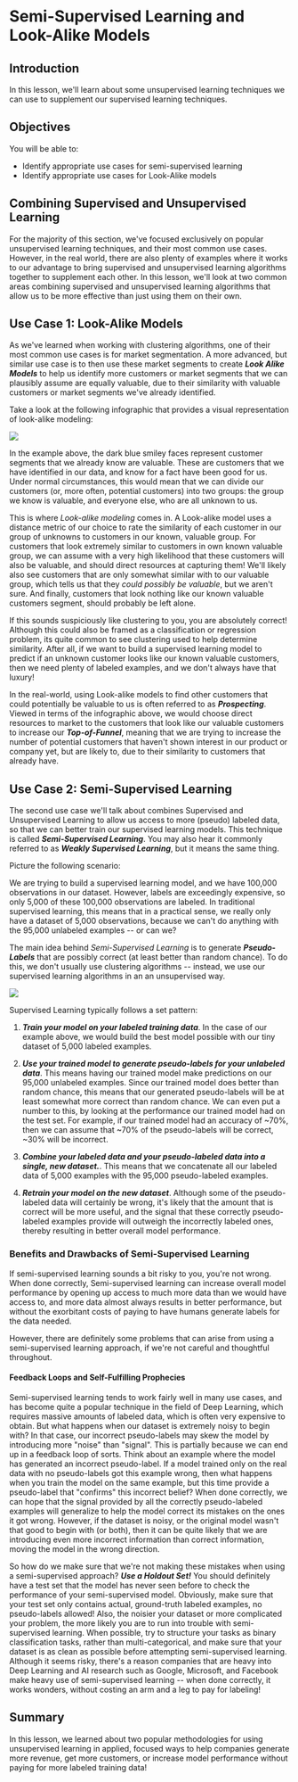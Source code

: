 
# Semi-Supervised Learning and Look-Alike Models

## Introduction

In this lesson, we'll learn about some unsupervised learning techniques we can use to supplement our supervised learning techniques.

## Objectives

You will be able to:

- Identify appropriate use cases for semi-supervised learning 
- Identify appropriate use cases for Look-Alike models 


## Combining Supervised and Unsupervised Learning

For the majority of this section, we've focused exclusively on popular unsupervised learning techniques, and their most common use cases. However, in the real world, there are also plenty of examples where it works to our advantage to bring supervised and unsupervised learning algorithms together to supplement each other. In this lesson, we'll look at two common areas combining supervised and unsupervised learning algorithms that allow us to be more effective than just using them on their own. 


## Use Case 1: Look-Alike Models

As we've learned when working with clustering algorithms, one of their most common use cases is for market segmentation. A more advanced, but similar use case is to then use these market segments to create **_Look Alike Models_** to help us identify more customers or market segments that we can plausibly assume are equally valuable, due to their similarity with valuable customers or market segments we've already identified. 

Take a look at the following infographic that provides a visual representation of look-alike modeling:

<img src='images/new_look-alike-model.png'>

In the example above, the dark blue smiley faces represent customer segments that we already know are valuable. These are customers that we have identified in our data, and know for a fact have been good for us. Under normal circumstances, this would mean that we can divide our customers (or, more often, potential customers) into two groups: the group we know is valuable, and everyone else, who are all unknown to us. 

This is where _Look-alike modeling_ comes in. A Look-alike model uses a distance metric of our choice to rate the similarity of each customer in our group of unknowns to customers in our known, valuable group. For customers that look extremely similar to customers in own known valuable group, we can assume with a very high likelihood that these customers will also be valuable, and should direct resources at capturing them! We'll likely also see customers that are only somewhat similar with to our valuable group, which tells us that they _could possibly be valuable_, but we aren't sure. And finally, customers that look nothing like our known valuable customers segment, should probably be left alone.  
 
If this sounds suspiciously like clustering to you, you are absolutely correct! Although this could also be framed as a classification or regression problem, its quite common to see clustering used to help determine similarity. After all, if we want to build a supervised learning model to predict if an unknown customer looks like our known valuable customers, then we need plenty of labeled examples, and we don't always have that luxury! 
 
In the real-world, using Look-alike models to find other customers that could potentially be valuable to us is often referred to as **_Prospecting_**. Viewed in terms of the infographic above, we would choose direct resources to market to the customers that look like our valuable customers to increase our **_Top-of-Funnel_**, meaning that we are trying to increase the number of potential customers that haven't shown interest in our product or company yet, but are likely to, due to their similarity to customers that already have. 

## Use Case 2: Semi-Supervised Learning

The second use case we'll talk about combines Supervised and Unsupervised Learning to allow us access to more (pseudo) labeled data, so that we can better train our supervised learning models. This technique is called **_Semi-Supervised Learning_**.  You may also hear it commonly referred to as **_Weakly Supervised Learning_**, but it means the same thing. 

Picture the following scenario: 

We are trying to build a supervised learning model, and we have 100,000 observations in our dataset. However, labels are exceedingly expensive, so only 5,000 of these 100,000 observations are labeled. In traditional supervised learning, this means that in a practical sense, we really only have a dataset of 5,000 observations, because we can't do anything with the 95,000 unlabeled examples -- or can we?

The main idea behind _Semi-Supervised Learning_ is to generate **_Pseudo-Labels_** that are possibly correct (at least better than random chance). To do this, we don't usually use clustering algorithms -- instead, we use our supervised learning algorithms in an an unsupervised way. 

<img src='images/new_semi-supervised.png'>

Supervised Learning typically follows a set pattern:

1. **_Train your model on your labeled training data_**. In the case of our example above, we would build the best model possible with our tiny dataset of 5,000 labeled examples. 

2. **_Use your trained model to generate pseudo-labels for your unlabeled data_**. This means having our trained model make predictions on our 95,000 unlabeled examples. Since our trained model does better than random chance, this means that our generated pseudo-labels will be at least somewhat more correct than random chance. We can even put a number to this, by looking at the performance our trained model had on the test set. For example, if our trained model had an accuracy of ~70%, then we can assume that ~70% of the pseudo-labels will be correct, ~30% will be incorrect. 

3. **_Combine your labeled data and your pseudo-labeled data into a single, new dataset._**. This means that we concatenate all our labeled data of 5,000 examples with the 95,000 pseudo-labeled examples. 

4. **_Retrain your model on the new dataset_**. Although some of the pseudo-labeled data will certainly be wrong, it's likely that the amount that is correct will be more useful, and the signal that these correctly pseudo-labeled examples provide will outweigh the incorrectly labeled ones, thereby resulting in better overall model performance. 

### Benefits and Drawbacks of Semi-Supervised Learning

If semi-supervised learning sounds a bit risky to you, you're not wrong. When done correctly, Semi-supervised learning can increase overall model performance by opening up access to much more data than we would have access to, and more data almost always results in better performance, but without the exorbitant costs of paying to have humans generate labels for the data needed. 

However, there are definitely some problems that can arise from using a semi-supervised learning approach, if we're not careful and thoughtful throughout.

#### Feedback Loops and Self-Fulfilling Prophecies

Semi-supervised learning tends to work fairly well in many use cases, and has become quite a popular technique in the field of Deep Learning, which requires massive amounts of labeled data, which is often very expensive to obtain.   But what happens when our dataset is extremely noisy to begin with? In that case, our incorrect pseudo-labels may skew the model by introducing more "noise" than "signal". This is partially because we can end up in a feedback loop of sorts. Think about an example where the model has generated an incorrect pseudo-label. If a model trained only on the real data with no pseudo-labels got this example wrong, then what happens when you train the model on the same example, but this time provide a pseudo-label that "confirms" this incorrect belief? When done correctly, we can hope that the signal provided by all the correctly pseudo-labeled examples will generalize to help the model correct its mistakes on the ones it got wrong. However, if the dataset is noisy, or the original model wasn't that good to begin with (or both), then it can be quite likely that we are introducing even more incorrect information than correct information, moving the model in the wrong direction.

So how do we make sure that we're not making these mistakes when using a semi-supervised approach? **_Use a Holdout Set!_** You should definitely have a test set that the model has never seen before to check the performance of your semi-supervised model. Obviously, make sure that your test set only contains actual, ground-truth labeled examples, no pseudo-labels allowed! Also, the noisier your dataset or more complicated your problem, the more likely you are to run into trouble with semi-supervised learning. When possible, try to structure your tasks as binary classification tasks, rather than multi-categorical, and make sure that your dataset is as clean as possible before attempting semi-supervised learning. Although it seems risky, there's a reason companies that are heavy into Deep Learning and AI research such as Google, Microsoft, and Facebook make heavy use of semi-supervised learning -- when done correctly, it works wonders, without costing an arm and a leg to pay for labeling!

## Summary

In this lesson, we learned about two popular methodologies for using unsupervised learning in applied, focused ways to help companies generate more revenue, get more customers, or increase model performance without paying for more labeled training data!
